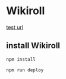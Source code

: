 # Wikiroll

[test url](https://wikiroll.tino-schroeter8146.workers.dev/api/rest_v1/all/de/1)

## install Wikiroll

```bash
npm install
```

```bash
npm run deploy
```
